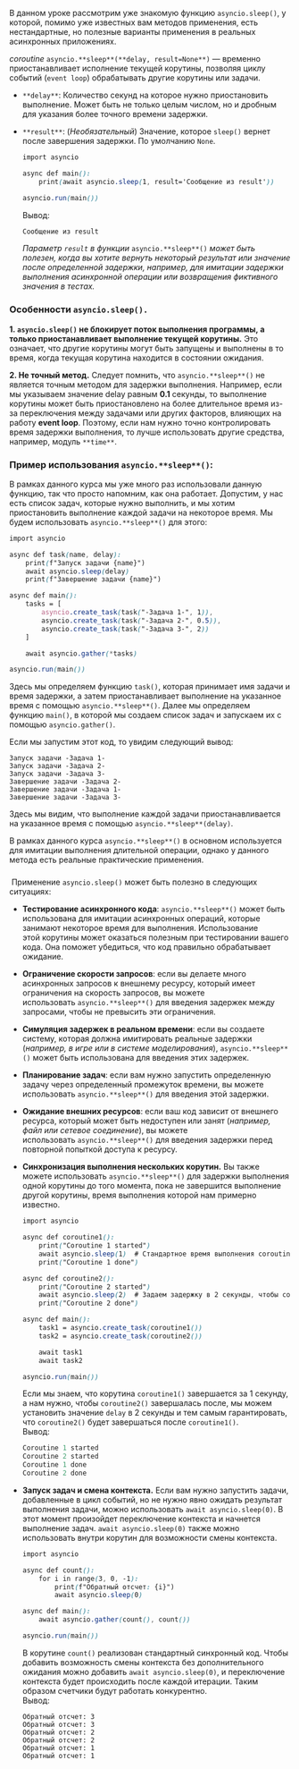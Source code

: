 В данном уроке рассмотрим уже знакомую функцию `asyncio.sleep()`, у которой, помимо уже известных вам методов применения, есть нестандартные, но полезные варианты применения в реальных асинхронных приложениях.

_coroutine_ `asyncio.**sleep**(**delay, result=None**)` — временно приостанавливает исполнение текущей корутины, позволяя циклу событий (`event loop`) обрабатывать другие корутины или задачи.

- `**delay**`: Количество секунд на которое нужно приостановить выполнение. Может быть не только целым числом, но и дробным для указания более точного времени задержки.
- `**result**`: (_Необязательный_) Значение, которое `sleep()` вернет после завершения задержки. По умолчанию `None`.
    
    ```css
    import asyncio
    
    async def main():
        print(await asyncio.sleep(1, result='Сообщение из result'))
    
    asyncio.run(main())
    ```
    
    Вывод:
    
    ```sql
    Сообщение из result
    ```
    
    _Параметр `result` в функции_ `asyncio.**sleep**()` _может быть полезен, когда вы хотите вернуть некоторый результат или значение после определенной задержки, например, для имитации задержки выполнения асинхронной операции или возвращения фиктивного значения в тестах._
    

### Особенности `asyncio.sleep().`

**1. `asyncio.sleep()` не блокирует поток выполнения программы, а только приостанавливает выполнение текущей корутины.** Это означает, что другие корутины могут быть запущены и выполнены в то время, когда текущая корутина находится в состоянии ожидания.

**2. Не точный метод.** Следует помнить, что `asyncio.**sleep**()` не является точным методом для задержки выполнения. Например, если мы указываем значение delay равным **0.1** секунды, то выполнение корутины может быть приостановлено на более длительное время из-за переключения между задачами или других факторов, влияющих на работу **event loop**. Поэтому, если нам нужно точно контролировать время задержки выполнения, то лучше использовать другие средства, например, модуль `**time**`.

### Пример использования `asyncio.**sleep**()`:

В рамках данного курса мы уже много раз использовали данную функцию, так что просто напомним, как она работает. Допустим, у нас есть список задач, которые нужно выполнить, и мы хотим приостановить выполнение каждой задачи на некоторое время. Мы будем использовать `asyncio.**sleep**()` для этого:

```scss
import asyncio

async def task(name, delay):
    print(f"Запуск задачи {name}")
    await asyncio.sleep(delay)
    print(f"Завершение задачи {name}")

async def main():
    tasks = [
        asyncio.create_task(task("-Задача 1-", 1)),
        asyncio.create_task(task("-Задача 2-", 0.5)),
        asyncio.create_task(task("-Задача 3-", 2))
    ]

    await asyncio.gather(*tasks)

asyncio.run(main())
```

Здесь мы определяем функцию `task()`, которая принимает имя задачи и время задержки, а затем приостанавливает выполнение на указанное время с помощью `asyncio.**sleep**()`. Далее мы определяем функцию `main()`, в которой мы создаем список задач и запускаем их с помощью `asyncio.gather()`. 

Если мы запустим этот код, то увидим следующий вывод:

```1c
Запуск задачи -Задача 1-
Запуск задачи -Задача 2-
Запуск задачи -Задача 3-
Завершение задачи -Задача 2-
Завершение задачи -Задача 1-
Завершение задачи -Задача 3-
```

Здесь мы видим, что выполнение каждой задачи приостанавливается на указанное время с помощью `asyncio.**sleep**(delay)`.

В рамках данного курса `asyncio.**sleep**()` в основном используется для имитации выполнения длительной операции, однако у данного метода есть реальные практические применения. 

###   
 Применение `asyncio.sleep()` может быть полезно в следующих ситуациях:

- **Тестирование асинхронного кода**: `asyncio.**sleep**()` может быть использована для имитации асинхронных операций, которые занимают некоторое время для выполнения. Использование этой корутины может оказаться полезным при тестировании вашего кода. Она поможет убедиться, что код правильно обрабатывает ожидание.
    
- **Ограничение скорости запросов**: если вы делаете много асинхронных запросов к внешнему ресурсу, который имеет ограничения на скорость запросов, вы можете использовать `asyncio.**sleep**()` для введения задержек между запросами, чтобы не превысить эти ограничения. 
    
- **Симуляция задержек в реальном времени**: если вы создаете систему, которая должна имитировать реальные задержки (_например, в игре или в системе моделирования_), `asyncio.**sleep**()` может быть использована для введения этих задержек.
    
- **Планирование задач**: если вам нужно запустить определенную задачу через определенный промежуток времени, вы можете использовать `asyncio.**sleep**()` для введения этой задержки.
    
- **Ожидание внешних ресурсов**: если ваш код зависит от внешнего ресурса, который может быть недоступен или занят (_например, файл или сетевое соединение_), вы можете использовать `asyncio.**sleep**()` для введения задержки перед повторной попыткой доступа к ресурсу.
    
- **Синхронизация выполнения нескольких корутин.** Вы также можете использовать `asyncio.**sleep**()` для задержки выполнения одной корутины до того момента, пока не завершится выполнение другой корутины, время выполнения которой нам примерно известно. 
    
    ```scss
    ​import asyncio
    
    async def coroutine1():
        print("Coroutine 1 started")
        await asyncio.sleep(1)  # Стандартное время выполнения coroutine1()
        print("Coroutine 1 done")
    
    async def coroutine2():
        print("Coroutine 2 started")
        await asyncio.sleep(2)  # Задаем задержку в 2 секунды, чтобы coroutine2() завершалась после coroutine1()
        print("Coroutine 2 done")
    
    async def main():
        task1 = asyncio.create_task(coroutine1())
        task2 = asyncio.create_task(coroutine2())
    
        await task1
        await task2
    
    asyncio.run(main())
    ```
    
    Если мы знаем, что корутина `coroutine1()` завершается за 1 секунду, а нам нужно, чтобы `coroutine2()` завершалась после, мы можем установить значение `delay` в 2 секунды и тем самым гарантировать, что `coroutine2()` будет завершаться после `coroutine1()`.  
    Вывод:
    
    ```python
    ​Coroutine 1 started
    Coroutine 2 started
    Coroutine 1 done
    Coroutine 2 done
    ```
    
- **Запуск задач и смена контекста.** Если вам нужно запустить задачи, добавленные в цикл событий, но не нужно явно ожидать результат выполнения задачи, можно использовать `await asyncio.sleep(0)`. В этот момент произойдет переключение контекста и начнется выполнение задач. `await asyncio.sleep(0)` также можно использовать внутри корутин для возможности смены контекста. 
    
    ```scss
    import asyncio
    
    async def count():
        for i in range(3, 0, -1):
            print(f"Обратный отсчет: {i}")
            await asyncio.sleep(0)
    
    async def main():
        await asyncio.gather(count(), count())
    
    asyncio.run(main())
    ```
    
    В корутине `count()` реализован стандартный синхронный код. Чтобы добавить возможность смены контекста без дополнительного ожидания можно добавить `await asyncio.sleep(0)`, и переключение контекста будет происходить после каждой итерации. Таким образом счетчики будут работать конкурентно.    
    Вывод: 
    
    ```undefined
    Обратный отсчет: 3
    Обратный отсчет: 3
    Обратный отсчет: 2
    Обратный отсчет: 2
    Обратный отсчет: 1
    Обратный отсчет: 1
    ```
